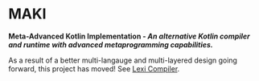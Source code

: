 # MAKI

**Meta-Advanced Kotlin Implementation - _An alternative Kotlin compiler and runtime with advanced metaprogramming capabilities._**

As a result of a better multi-langauge and multi-layered design going forward, this project has moved! See [Lexi Compiler](https://github.com/lexi-compiler).
